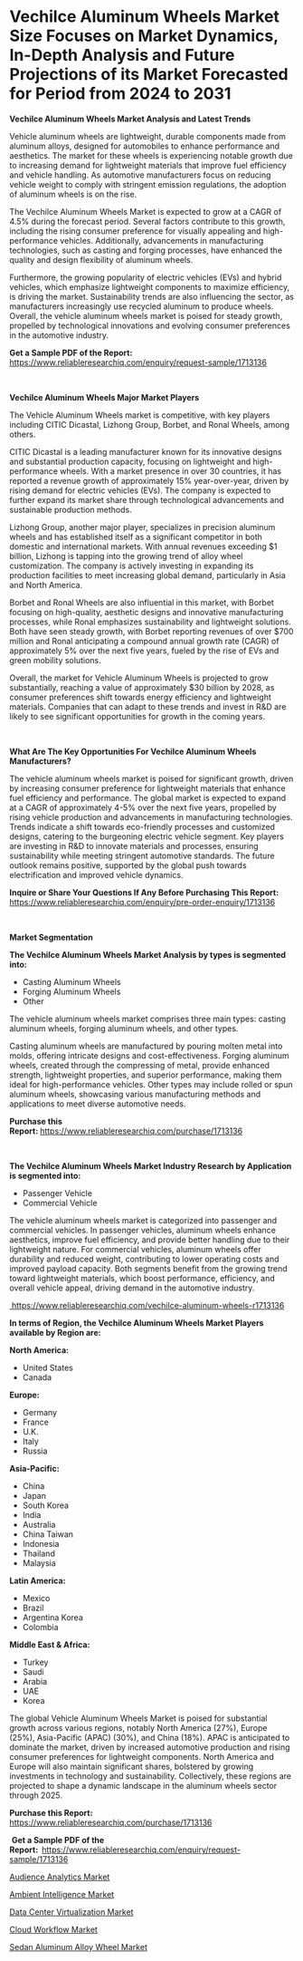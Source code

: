 <p><h1>Vechilce Aluminum Wheels Market Size Focuses on Market Dynamics, In-Depth Analysis and Future Projections of its Market Forecasted for Period from 2024 to 2031</h1></p><p><strong>Vechilce Aluminum Wheels Market Analysis and Latest Trends</strong></p>
<p><p>Vehicle aluminum wheels are lightweight, durable components made from aluminum alloys, designed for automobiles to enhance performance and aesthetics. The market for these wheels is experiencing notable growth due to increasing demand for lightweight materials that improve fuel efficiency and vehicle handling. As automotive manufacturers focus on reducing vehicle weight to comply with stringent emission regulations, the adoption of aluminum wheels is on the rise.</p><p>The Vechilce Aluminum Wheels Market is expected to grow at a CAGR of 4.5% during the forecast period. Several factors contribute to this growth, including the rising consumer preference for visually appealing and high-performance vehicles. Additionally, advancements in manufacturing technologies, such as casting and forging processes, have enhanced the quality and design flexibility of aluminum wheels.</p><p>Furthermore, the growing popularity of electric vehicles (EVs) and hybrid vehicles, which emphasize lightweight components to maximize efficiency, is driving the market. Sustainability trends are also influencing the sector, as manufacturers increasingly use recycled aluminum to produce wheels. Overall, the vehicle aluminum wheels market is poised for steady growth, propelled by technological innovations and evolving consumer preferences in the automotive industry.</p></p>
<p><strong>Get a Sample PDF of the Report:&nbsp;</strong> <a href="https://www.reliableresearchiq.com/enquiry/request-sample/1713136?utm_campaign=1807&utm_medium=2&utm_source=Github&utm_content=ia&utm_term=22102024&utm_id=vechilce-aluminum-wheels">https://www.reliableresearchiq.com/enquiry/request-sample/1713136</a></p>
<p>&nbsp;</p>
<p><strong>Vechilce Aluminum Wheels Major Market Players</strong></p>
<p><p>The Vehicle Aluminum Wheels market is competitive, with key players including CITIC Dicastal, Lizhong Group, Borbet, and Ronal Wheels, among others. </p><p>CITIC Dicastal is a leading manufacturer known for its innovative designs and substantial production capacity, focusing on lightweight and high-performance wheels. With a market presence in over 30 countries, it has reported a revenue growth of approximately 15% year-over-year, driven by rising demand for electric vehicles (EVs). The company is expected to further expand its market share through technological advancements and sustainable production methods.</p><p>Lizhong Group, another major player, specializes in precision aluminum wheels and has established itself as a significant competitor in both domestic and international markets. With annual revenues exceeding $1 billion, Lizhong is tapping into the growing trend of alloy wheel customization. The company is actively investing in expanding its production facilities to meet increasing global demand, particularly in Asia and North America.</p><p>Borbet and Ronal Wheels are also influential in this market, with Borbet focusing on high-quality, aesthetic designs and innovative manufacturing processes, while Ronal emphasizes sustainability and lightweight solutions. Both have seen steady growth, with Borbet reporting revenues of over $700 million and Ronal anticipating a compound annual growth rate (CAGR) of approximately 5% over the next five years, fueled by the rise of EVs and green mobility solutions.</p><p>Overall, the market for Vehicle Aluminum Wheels is projected to grow substantially, reaching a value of approximately $30 billion by 2028, as consumer preferences shift towards energy efficiency and lightweight materials. Companies that can adapt to these trends and invest in R&D are likely to see significant opportunities for growth in the coming years.</p></p>
<p>&nbsp;</p>
<p><strong>What Are The Key Opportunities For Vechilce Aluminum Wheels Manufacturers?</strong></p>
<p><p>The vehicle aluminum wheels market is poised for significant growth, driven by increasing consumer preference for lightweight materials that enhance fuel efficiency and performance. The global market is expected to expand at a CAGR of approximately 4-5% over the next five years, propelled by rising vehicle production and advancements in manufacturing technologies. Trends indicate a shift towards eco-friendly processes and customized designs, catering to the burgeoning electric vehicle segment. Key players are investing in R&D to innovate materials and processes, ensuring sustainability while meeting stringent automotive standards. The future outlook remains positive, supported by the global push towards electrification and improved vehicle dynamics.</p></p>
<p><strong>Inquire or Share Your Questions If Any Before Purchasing This Report:</strong> <a href="https://www.reliableresearchiq.com/enquiry/pre-order-enquiry/1713136?utm_campaign=1807&utm_medium=2&utm_source=Github&utm_content=ia&utm_term=22102024&utm_id=vechilce-aluminum-wheels">https://www.reliableresearchiq.com/enquiry/pre-order-enquiry/1713136</a></p>
<p>&nbsp;</p>
<p><strong>Market Segmentation</strong></p>
<p><strong>The Vechilce Aluminum Wheels Market Analysis by types is segmented into:</strong></p>
<p><ul><li>Casting Aluminum Wheels</li><li>Forging Aluminum Wheels</li><li>Other</li></ul></p>
<p><p>The vehicle aluminum wheels market comprises three main types: casting aluminum wheels, forging aluminum wheels, and other types. </p><p>Casting aluminum wheels are manufactured by pouring molten metal into molds, offering intricate designs and cost-effectiveness. Forging aluminum wheels, created through the compressing of metal, provide enhanced strength, lightweight properties, and superior performance, making them ideal for high-performance vehicles. Other types may include rolled or spun aluminum wheels, showcasing various manufacturing methods and applications to meet diverse automotive needs.</p></p>
<p><strong>Purchase this Report:&nbsp;</strong><a href="https://www.reliableresearchiq.com/purchase/1713136?utm_campaign=1807&utm_medium=2&utm_source=Github&utm_content=ia&utm_term=22102024&utm_id=vechilce-aluminum-wheels">https://www.reliableresearchiq.com/purchase/1713136</a></p>
<p>&nbsp;</p>
<p><strong>The Vechilce Aluminum Wheels Market Industry Research by Application is segmented into:</strong></p>
<p><ul><li>Passenger Vehicle</li><li>Commercial Vehicle</li></ul></p>
<p><p>The vehicle aluminum wheels market is categorized into passenger and commercial vehicles. In passenger vehicles, aluminum wheels enhance aesthetics, improve fuel efficiency, and provide better handling due to their lightweight nature. For commercial vehicles, aluminum wheels offer durability and reduced weight, contributing to lower operating costs and improved payload capacity. Both segments benefit from the growing trend toward lightweight materials, which boost performance, efficiency, and overall vehicle appeal, driving demand in the automotive industry.</p></p>
<p><a href="https://www.reliableresearchiq.com/vechilce-aluminum-wheels-r1713136?utm_campaign=1807&utm_medium=2&utm_source=Github&utm_content=ia&utm_term=22102024&utm_id=vechilce-aluminum-wheels">&nbsp;https://www.reliableresearchiq.com/vechilce-aluminum-wheels-r1713136</a></p>
<p><strong>In terms of Region, the Vechilce Aluminum Wheels Market Players available by Region are:</strong></p>
<p>
    <p> <strong> North America: </strong>
        <ul>
            <li>United States</li>
            <li>Canada</li>
        </ul>
        </p> 
    <p> <strong> Europe: </strong>
        <ul>
            <li>Germany</li>
            <li>France</li>
            <li>U.K.</li>
            <li>Italy</li>
            <li>Russia</li>
        </ul>
        </p> 
    <p> <strong> Asia-Pacific: </strong>
        <ul>
            <li>China</li>
            <li>Japan</li>
            <li>South Korea</li>
            <li>India</li>
            <li>Australia</li>
            <li>China Taiwan</li>
            <li>Indonesia</li>
            <li>Thailand</li>
            <li>Malaysia</li>
        </ul>
        </p> 
    <p> <strong> Latin America: </strong>
        <ul>
            <li>Mexico</li>
            <li>Brazil</li>
            <li>Argentina Korea</li>
            <li>Colombia</li>
        </ul>
        </p> 
    <p> <strong> Middle East & Africa: </strong>
        <ul>
            <li>Turkey</li>
            <li>Saudi</li>
            <li>Arabia</li>
            <li>UAE</li>
            <li>Korea</li>
        </ul>
    </p>
    </p>
<p><p>The global Vehicle Aluminum Wheels Market is poised for substantial growth across various regions, notably North America (27%), Europe (25%), Asia-Pacific (APAC) (30%), and China (18%). APAC is anticipated to dominate the market, driven by increased automotive production and rising consumer preferences for lightweight components. North America and Europe will also maintain significant shares, bolstered by growing investments in technology and sustainability. Collectively, these regions are projected to shape a dynamic landscape in the aluminum wheels sector through 2025.</p></p>
<p><strong>Purchase this Report: </strong><a href="https://www.reliableresearchiq.com/purchase/1713136?utm_campaign=1807&utm_medium=2&utm_source=Github&utm_content=ia&utm_term=22102024&utm_id=vechilce-aluminum-wheels">https://www.reliableresearchiq.com/purchase/1713136</a></p>
<p>&nbsp;<strong>Get a Sample PDF of the Report:&nbsp;&nbsp;</strong><a href="https://www.reliableresearchiq.com/enquiry/request-sample/1713136?utm_campaign=1807&utm_medium=2&utm_source=Github&utm_content=ia&utm_term=22102024&utm_id=vechilce-aluminum-wheels">https://www.reliableresearchiq.com/enquiry/request-sample/1713136</a></p>
<p><strong></strong></p>
<p><p><a href="https://www.linkedin.com/pulse/audience-analytics-market-analysis-report-global-insights-region-rjwof?utm_campaign=1807&utm_medium=2&utm_source=Github&utm_content=ia&utm_term=22102024&utm_id=vechilce-aluminum-wheels">Audience Analytics Market</a></p><p><a href="https://www.linkedin.com/pulse/ambient-intelligence-market-strategic-insights-product-evolution-4d0if?utm_campaign=1807&utm_medium=2&utm_source=Github&utm_content=ia&utm_term=22102024&utm_id=vechilce-aluminum-wheels">Ambient Intelligence Market</a></p><p><a href="https://www.linkedin.com/pulse/data-center-virtualization-market-industry-landscape-growth-r1daf?utm_campaign=1807&utm_medium=2&utm_source=Github&utm_content=ia&utm_term=22102024&utm_id=vechilce-aluminum-wheels">Data Center Virtualization Market</a></p><p><a href="https://www.linkedin.com/pulse/influencing-factors-cloud-workflow-market-insights-growth-projections-vhepf?utm_campaign=1807&utm_medium=2&utm_source=Github&utm_content=ia&utm_term=22102024&utm_id=vechilce-aluminum-wheels">Cloud Workflow Market</a></p><p><a href="https://github.com/cecilahoi7/Market-Research-Report-List-1/blob/main/sedan-aluminum-alloy-wheel-market.md?utm_campaign=1807&utm_medium=2&utm_source=Github&utm_content=ia&utm_term=22102024&utm_id=vechilce-aluminum-wheels">Sedan Aluminum Alloy Wheel Market</a></p></p>